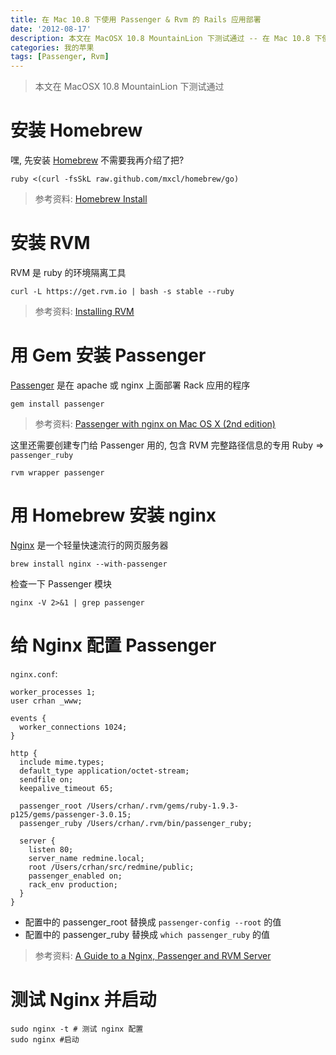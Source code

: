 ```yaml
---
title: 在 Mac 10.8 下使用 Passenger & Rvm 的 Rails 应用部署
date: '2012-08-17'
description: 本文在 MacOSX 10.8 MountainLion 下测试通过 -- 在 Mac 10.8 下使用 Passenger & Rvm 的 Rails 应用部署
categories: 我的苹果
tags: [Passenger, Rvm]
---
```

[1]: http://blog.ninjahideout.com/posts/a-guide-to-a-nginx-passenger-and-rvm-server "A Guide to a Nginx, Passenger and RVM Server"
[2]: https://github.com/mxcl/homebrew/wiki/Installation "InstallationNew Page Edit Page Page History"
[3]: http://trevorturk.com/2010/09/22/passenger-with-nginx-on-mac-os-x-2nd-edition-2/ "Passenger with nginx on Mac OS X (2nd edition)"
[Installing Rvm]: https://rvm.io/rvm/install/ "Quick (guided) Install"
[Passenger]: http://www.modrails.com/ "Phusion Passenger"
[Nginx]: http://nginx.org/ "nginx [engine x] is an HTTP and reverse proxy server, as well as a mail proxy server"
[Homebrew]: http://mxcl.github.com/homebrew/ "The missing package manager for OS X"


> 本文在 MacOSX 10.8 MountainLion 下测试通过

# 安装 Homebrew

嘿, 先安装 [Homebrew][] 不需要我再介绍了把?

	ruby <(curl -fsSkL raw.github.com/mxcl/homebrew/go)

> 参考资料: [Homebrew Install][2]

# 安装 RVM

RVM 是 ruby 的环境隔离工具

	curl -L https://get.rvm.io | bash -s stable --ruby

> 参考资料: [Installing RVM][]

# 用 Gem 安装 Passenger

[Passenger][] 是在 apache 或 nginx 上面部署 Rack 应用的程序

	gem install passenger

> 参考资料: [Passenger with nginx on Mac OS X (2nd edition)][3]

这里还需要创建专门给 Passenger 用的, 包含 RVM 完整路径信息的专用 Ruby => `passenger_ruby`

	rvm wrapper passenger

# 用 Homebrew 安装 nginx

[Nginx][] 是一个轻量快速流行的网页服务器

	brew install nginx --with-passenger

检查一下 Passenger 模块

	nginx -V 2>&1 | grep passenger

# 给 Nginx 配置 Passenger

`nginx.conf`:

	worker_processes 1;
	user crhan _www;

	events {
	  worker_connections 1024;
	}

	http {
	  include mime.types;
	  default_type application/octet-stream;
	  sendfile on;
	  keepalive_timeout 65;

	  passenger_root /Users/crhan/.rvm/gems/ruby-1.9.3-p125/gems/passenger-3.0.15;
	  passenger_ruby /Users/crhan/.rvm/bin/passenger_ruby;

	  server {
	    listen 80;                   
	    server_name redmine.local;   
	    root /Users/crhan/src/redmine/public;
	    passenger_enabled on;
	    rack_env production;         
	  }
	}

* 配置中的 passenger_root 替换成 `passenger-config --root` 的值
* 配置中的 passenger_ruby 替换成 `which passenger_ruby` 的值

> 参考资料: [A Guide to a Nginx, Passenger and RVM Server][1]

# 测试 Nginx 并启动

	sudo nginx -t # 测试 nginx 配置
	sudo nginx #启动